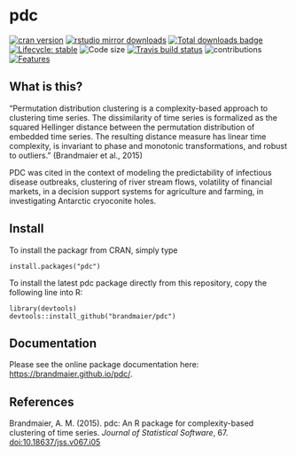 pdc
===

<!-- badges: start -->

[![cran
version](http://www.r-pkg.org/badges/version/pdc)](https://cran.r-project.org/package=pdc)
[![rstudio mirror
downloads](http://cranlogs.r-pkg.org/badges/pdc)](https://github.com/metacran/cranlogs.app)
[![Total downloads
badge](https://cranlogs.r-pkg.org/badges/grand-total/pdc?color=blue)](https://CRAN.R-project.org/pdc)
[![Lifecycle:
stable](https://img.shields.io/badge/lifecycle-stable-brightgreen.svg)](https://www.tidyverse.org/lifecycle/#stable)
![Code
size](https://img.shields.io/github/languages/code-size/brandmaier/pdc.svg)
[![Travis build
status](https://travis-ci.com/brandmaier/pdc.svg?branch=master)](https://travis-ci.com/brandmaier/pdc)
![contributions](https://img.shields.io/badge/contributions-welcome-brightgreen.svg?style=flat)
[![Features](https://img.shields.io/badge/features-pdc-orange.svg?colorB=2196F3)](https://brandmaier.github.io/pdc/reference/index.html)

<!-- badges: end -->

What is this?
-------------

“Permutation distribution clustering is a complexity-based approach to
clustering time series. The dissimilarity of time series is formalized
as the squared Hellinger distance between the permutation distribution
of embedded time series. The resulting distance measure has linear time
complexity, is invariant to phase and monotonic transformations, and
robust to outliers.” (Brandmaier et al., 2015)

PDC was cited in the context of modeling the predictability of
infectious disease outbreaks, clustering of river stream flows,
volatility of financial markets, in a decision support systems for
agriculture and farming, in investigating Antarctic cryoconite holes.

Install
-------

To install the packagr from CRAN, simply type

    install.packages("pdc")

To install the latest pdc package directly from this repository, copy
the following line into R:

    library(devtools)
    devtools::install_github("brandmaier/pdc")

Documentation
-------------

Please see the online package documentation here:
<https://brandmaier.github.io/pdc/>.

References
----------

Brandmaier, A. M. (2015). pdc: An R package for complexity-based
clustering of time series. *Journal of Statistical Software*, 67.
<a href="doi:10.18637/jss.v067.i05" class="uri">doi:10.18637/jss.v067.i05</a>
